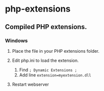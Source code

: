 # php-extensions
## Compiled PHP extensions.

### Windows
1. Place the file in your PHP extensions folder.

2. Edit php.ini to load the extension.
    1. Find `; Dynamic Extensions ;`
    2. Add line `extension=myextension.dll`

3. Restart webserver
